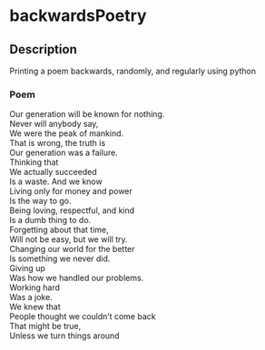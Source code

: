 # backwardsPoetry

<h2>Description</h2>

Printing a poem backwards, randomly, and regularly using python 

<h3>Poem</h3>

<p>Our generation will be known for nothing.<br>
Never will anybody say,<br>
We were the peak of mankind.<br>
That is wrong, the truth is<br>
Our generation was a failure.<br>
Thinking that<br>
We actually succeeded<br>
Is a waste. And we know<br>
Living only for money and power<br>
Is the way to go.<br>
Being loving, respectful, and kind<br>
Is a dumb thing to do.<br>
Forgetting about that time,<br>
Will not be easy, but we will try.<br>
Changing our world for the better<br>
Is something we never did.<br>
Giving up<br>
Was how we handled our problems.<br>
Working hard<br>
Was a joke.<br>
We knew that<br>
People thought we couldn’t come back<br>
That might be true,<br>
Unless we turn things around</p>


